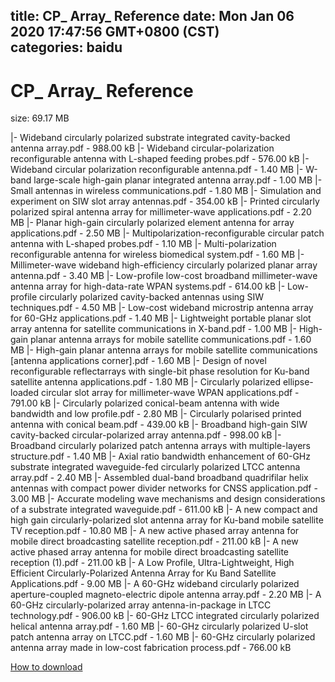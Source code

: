 
title: CP_ Array_ Reference
date: Mon Jan 06 2020 17:47:56 GMT+0800 (CST)    
categories: baidu
---

# CP_ Array_ Reference
size: 69.17 MB
 
 
|- Wideband circularly polarized substrate integrated cavity-backed antenna array.pdf - 988.00 kB
|- Wideband circular-polarization reconfigurable antenna with L-shaped feeding probes.pdf - 576.00 kB
|- Wideband circular polarization reconfigurable antenna.pdf - 1.40 MB
|- W-band large-scale high-gain planar integrated antenna array.pdf - 1.00 MB
|- Small antennas in wireless communications.pdf - 1.80 MB
|- Simulation and experiment on SIW slot array antennas.pdf - 354.00 kB
|- Printed circularly polarized spiral antenna array for millimeter-wave applications.pdf - 2.20 MB
|- Planar high-gain circularly polarized element antenna for array applications.pdf - 2.50 MB
|- Multipolarization-reconfigurable circular patch antenna with L-shaped probes.pdf - 1.10 MB
|- Multi-polarization reconfigurable antenna for wireless biomedical system.pdf - 1.60 MB
|- Millimeter-wave wideband high-efficiency circularly polarized planar array antenna.pdf - 3.40 MB
|- Low-profile low-cost broadband millimeter-wave antenna array for high-data-rate WPAN systems.pdf - 614.00 kB
|- Low-profile circularly polarized cavity-backed antennas using SIW techniques.pdf - 4.50 MB
|- Low-cost wideband microstrip antenna array for 60-GHz applications.pdf - 1.40 MB
|- Lightweight portable planar slot array antenna for satellite communications in X-band.pdf - 1.00 MB
|- High-gain planar antenna arrays for mobile satellite communications.pdf - 1.60 MB
|- High-gain planar antenna arrays for mobile satellite communications [antenna applications corner].pdf - 1.60 MB
|- Design of novel reconfigurable reflectarrays with single-bit phase resolution for Ku-band satellite antenna applications.pdf - 1.80 MB
|- Circularly polarized ellipse-loaded circular slot array for millimeter-wave WPAN applications.pdf - 791.00 kB
|- Circularly polarized conical-beam antenna with wide bandwidth and low profile.pdf - 2.80 MB
|- Circularly polarised printed antenna with conical beam.pdf - 439.00 kB
|- Broadband high-gain SIW cavity-backed circular-polarized array antenna.pdf - 998.00 kB
|- Broadband circularly polarized patch antenna arrays with multiple-layers structure.pdf - 1.40 MB
|- Axial ratio bandwidth enhancement of 60-GHz substrate integrated waveguide-fed circularly polarized LTCC antenna array.pdf - 2.40 MB
|- Assembled dual-band broadband quadrifilar helix antennas with compact power divider networks for CNSS application.pdf - 3.00 MB
|- Accurate modeling wave mechanisms and design considerations of a substrate integrated waveguide.pdf - 611.00 kB
|- A new compact and high gain circularly-polarized slot antenna array for Ku-band mobile satellite TV reception.pdf - 10.80 MB
|- A new active phased array antenna for mobile direct broadcasting satellite reception.pdf - 211.00 kB
|- A new active phased array antenna for mobile direct broadcasting satellite reception (1).pdf - 211.00 kB
|- A Low Profile, Ultra-Lightweight, High Efficient Circularly-Polarized Antenna Array for Ku Band Satellite Applications.pdf - 9.00 MB
|- A 60-GHz wideband circularly polarized aperture-coupled magneto-electric dipole antenna array.pdf - 2.20 MB
|- A 60-GHz circularly-polarized array antenna-in-package in LTCC technology.pdf - 906.00 kB
|- 60-GHz LTCC integrated circularly polarized helical antenna array.pdf - 1.60 MB
|- 60-GHz circularly polarized U-slot patch antenna array on LTCC.pdf - 1.60 MB
|- 60-GHz circularly polarized antenna array made in low-cost fabrication process.pdf - 766.00 kB

[How to download](https://bpcam.bemobtrk.com/go/2ceec3aa-1ca2-46d6-b9ff-aaa5c184517c?jno=1164)